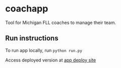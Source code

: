 # coachapp

Tool for Michigan FLL coaches to manage their team.

## Run instructions

To run app locally, run `python run.py`

Access deployed version at [app deploy site](www.google.com)

